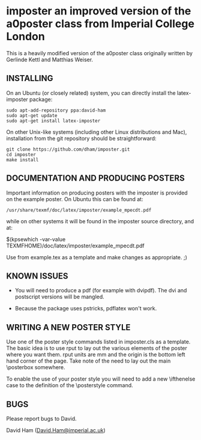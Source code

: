 imposter an improved version of the a0poster class from Imperial College London
===============================================================================

This is a heavily modified version of the a0poster class originally written
by Gerlinde Kettl and Matthias Weiser. 

INSTALLING
----------

On an Ubuntu (or closely related) system, you can directly install the
latex-imposter package:

    sudo apt-add-repository ppa:david-ham
    sudo apt-get update
    sudo apt-get install latex-imposter

On other Unix-like systems (including other Linux distributions and
Mac), installation from the git repository should be straightforward:

    git clone https://github.com/dham/imposter.git
    cd imposter
    make install


DOCUMENTATION AND PRODUCING POSTERS
-----------------------------------

Important information on producing posters with the imposter is
provided on the example poster. On Ubuntu this can be found at:

    /usr/share/texmf/doc/latex/imposter/example_mpecdt.pdf

while on other systems it will be found in the imposter source
directory, and at:

   $(kpsewhich -var-value TEXMFHOME)/doc/latex/imposter/example_mpecdt.pdf

Use from example.tex as a template and make changes as appropriate. ;)

KNOWN ISSUES
------------

* You will need to produce a pdf (for example with dvipdf). The dvi
  and postscript versions will be mangled.

* Because the package uses pstricks, pdflatex won't work.


WRITING A NEW POSTER STYLE
--------------------------

Use one of the poster style commands listed in imposter.cls as a
template. The basic idea is to use rput to lay out the various
elements of the poster where you want them. rput units are mm and the
origin is the bottom left hand corner of the page. Take note of the
need to lay out the main \posterbox somewhere.

To enable the use of your poster style you will need to add a new
\ifthenelse case to the definition of the \posterstyle command.

BUGS
----

Please report bugs to David. 

David Ham (David.Ham@imperial.ac.uk)

